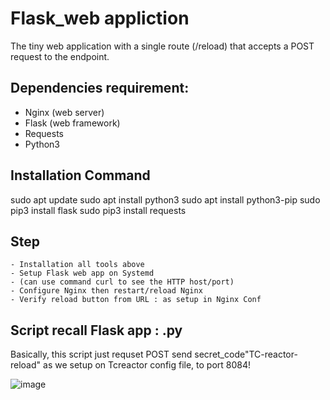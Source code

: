 # Flask_web appliction 
The tiny web application with a single route (/reload) that accepts a POST request to the endpoint.

## Dependencies requirement: 
- Nginx  (web server)
- Flask (web framework)
- Requests 
- Python3

## Installation Command
   sudo apt update
   sudo apt install python3
   sudo apt install python3-pip
   sudo pip3 install flask
   sudo pip3 install requests

## Step
	- Installation all tools above
	- Setup Flask web app on Systemd
	- (can use command curl to see the HTTP host/port)
	- Configure Nginx then restart/reload Nginx
	- Verify reload button from URL : as setup in Nginx Conf 

## Script recall Flask app : .py
Basically, this script just requset POST send secret_code"TC-reactor-reload" as we setup on Tcreactor config file, to port 8084!

![image](https://github.com/lunchakon/Python_Projects/assets/33216011/f9052631-3e71-4f45-a3e2-17c1b58b824c)
